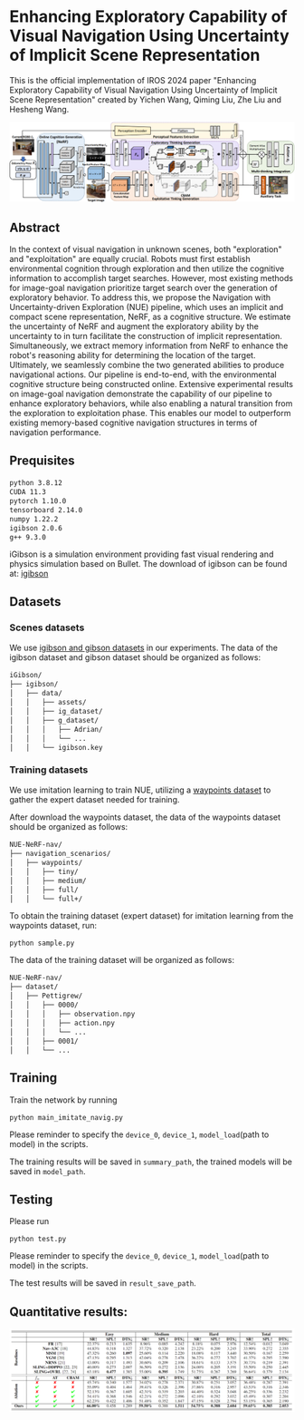 # Enhancing Exploratory Capability of Visual Navigation Using Uncertainty of Implicit Scene Representation

This is the official implementation of IROS 2024 paper "Enhancing Exploratory Capability of Visual Navigation Using Uncertainty of Implicit Scene Representation" created by Yichen Wang, Qiming Liu, Zhe Liu and Hesheng Wang.

![](doc/network.png)

## Abstract

In the context of visual navigation in unknown scenes, both "exploration" and "exploitation" are equally crucial. Robots must first establish environmental cognition through exploration and then utilize the cognitive information to accomplish target searches. However, most existing methods for image-goal navigation prioritize target search over the generation of exploratory behavior. To address this, we propose the Navigation with Uncertainty-driven Exploration (NUE) pipeline, which uses an implicit and compact scene representation, NeRF, as a cognitive structure. We estimate the uncertainty of NeRF and augment the exploratory ability by the uncertainty to in turn facilitate the construction of implicit representation. Simultaneously, we extract memory information from NeRF to enhance the robot's reasoning ability for determining the location of the target. Ultimately, we seamlessly combine the two generated abilities to produce navigational actions. Our pipeline is end-to-end, with the environmental cognitive structure being constructed online. Extensive experimental results on image-goal navigation demonstrate the capability of our pipeline to enhance exploratory behaviors, while also enabling a natural transition from the exploration to exploitation phase. This enables our model to outperform existing memory-based cognitive navigation structures in terms of navigation performance.

## Prequisites

```
python 3.8.12
CUDA 11.3
pytorch 1.10.0
tensorboard 2.14.0
numpy 1.22.2
igibson 2.0.6
g++ 9.3.0
```
iGibson is a simulation environment providing fast visual rendering and physics simulation based on Bullet. The download of igibson can be found at: [igibson](https://github.com/StanfordVL/iGibson)

## Datasets

### Scenes datasets
We use [igibson and gibson datasets](https://stanfordvl.github.io/iGibson/dataset.html) in our experiments. The data of the igibson dataset and gibson dataset should be organized as follows:
```
iGibson/
├── igibson/
│   ├── data/
│   │   ├── assets/
│   │   ├── ig_dataset/
│   │   ├── g_dataset/
│   │   │   ├── Adrian/
│   │   │   └── ...
│   │   └── igibson.key
```

### Training datasets
We use imitation learning to train NUE, utilizing a [waypoints dataset](https://github.com/StanfordVL/GibsonEnv/blob/master/gibson/data/README.md#dataset-splits) to gather the expert dataset needed for training.

After download the waypoints dataset, the data of the waypoints dataset should be organized as follows:
```
NUE-NeRF-nav/
├── navigation_scenarios/
│   ├── waypoints/
│   │   ├── tiny/
│   │   ├── medium/
│   │   ├── full/
│   │   └── full+/
```

To obtain the training dataset (expert dataset) for imitation learning from the waypoints dataset, run:

```
python sample.py
```

The data of the training dataset will be organized as follows:

```
NUE-NeRF-nav/
├── dataset/
│   ├── Pettigrew/
│   │   ├── 0000/
│   │   │   ├── observation.npy
│   │   │   ├── action.npy
│   │   │   └── ...
│   │   ├── 0001/
│   │   └── ...
```


## Training

Train the network by running
```
python main_imitate_navig.py
```
Please reminder to specify the `device_0`, `device_1`, `model_load`(path to model) in the scripts.

The training results will be saved in `summary_path`, the trained models will be saved in `model_path`.

## Testing

Please run
```
python test.py
```
Please reminder to specify the `device_0`, `device_1`, `model_load`(path to model) in the scripts.

The test results will be saved in `result_save_path`.

## Quantitative results:

![](doc/result.png)
